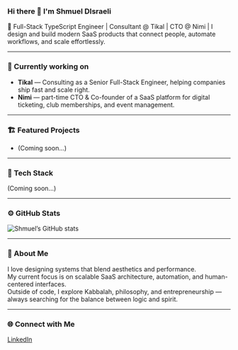### Hi there 👋 I'm Shmuel DIsraeli

🚀 Full-Stack TypeScript Engineer | Consultant @ Tikal  | CTO @ Nimi | 
I design and build modern SaaS products that connect people, automate workflows, and scale effortlessly.

---

### 🧠 Currently working on
- **Tikal** — Consulting as a Senior Full-Stack Engineer, helping companies ship fast and scale right.  
- **Nimi** — part-time CTO & Co-founder of a SaaS platform for digital ticketing, club memberships, and event management.

---

### 🏗 Featured Projects
<!-- Add your top projects here -->
- (Coming soon...)

---

### 🧰 Tech Stack
<!-- Add your badges or tech list here -->
(Coming soon...)

---

### ⚙️ GitHub Stats
![Shmuel’s GitHub stats](https://github-readme-stats.vercel.app/api?username=shmuel-web&show_icons=true&theme=tokyonight)

---

### 🧭 About Me
I love designing systems that blend aesthetics and performance.  
My current focus is on scalable SaaS architecture, automation, and human-centered interfaces.  
Outside of code, I explore Kabbalah, philosophy, and entrepreneurship — always searching for the balance between logic and spirit.

---

### 🌐 Connect with Me
[LinkedIn](https://linkedin.com/in/shmueldisraeli)
